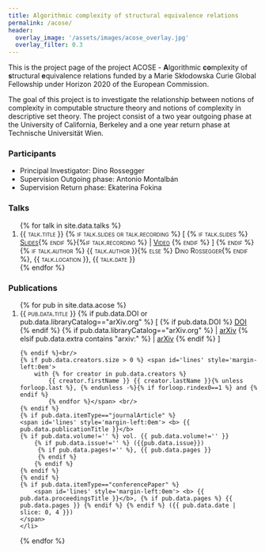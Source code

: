 ```yaml
---
title: Algorithmic complexity of structural equivalence relations
permalink: /acose/
header:
  overlay_image: '/assets/images/acose_overlay.jpg'
  overlay_filter: 0.3
--- 
```

This is the project page of the project ACOSE - <b>A</b>lgorithmic <b>co</b>mplexity of <b>s</b>tructural <b>e</b>quivalence relations funded by a Marie Skłodowska Curie Global Fellowship under Horizon 2020 of the European Commission.

The goal of this project is to investigate the relationship between notions of complexity in computable structure theory and notions of complexity in descriptive set theory. The project consist of a two year outgoing phase at the University of California, Berkeley and a one year return phase at Technische Universität Wien. 

### Participants
* Principal Investigator: Dino Rossegger
* Supervision Outgoing phase: Antonio Montalbán
* Supervision Return phase: Ekaterina Fokina

### Talks

<ol>
{% for talk in site.data.talks %}
<li><span style="font-variant:small-caps">{{ talk.title }}</em> {% if talk.slides or talk.recording %} [ {% if talk.slides %} <a href='{{ talk.slides }}'>Slides</a>{% endif %}{%if talk.recording %} | <a href='{{ talk.recording }}'>Video</a> {% endif %} ] {% endif %}<br/>
    <span id='lines' style='margin-left:0em'>{% if talk.author %} {{ talk.author }}{% else %} Dino Rossegger{% endif %}, <span id='pubtitle'>{{ talk.location }}</span>, {{ talk.date }}</span>
    </li>
{% endfor %}
</ol>

### Publications
<ol>
{% for pub in site.data.acose %}
<li><span style="font-variant:small-caps">{{ pub.data.title }}</span>
    {% if pub.data.DOI or pub.data.libraryCatalog=="arXiv.org" %} 
        [ {% if pub.data.DOI %} <a href="https://doi.org/{{ pub.data.DOI }}" >DOI</a> {% endif %}
        {% if pub.data.libraryCatalog=="arXiv.org" %} | <a href="{{ pub.data.url }}">arXiv</a>
        {% elsif pub.data.extra contains "arxiv:" %} | <a href='{{ pub.data.extra | replace: "arxiv:", "" }}'>arXiv</a>
        {% endif %} ]
        
    {% endif %}<br/>
    {% if pub.data.creators.size > 0 %} <span id='lines' style='margin-left:0em'>
        with {% for creator in pub.data.creators %} 
            {{ creator.firstName }} {{ creator.lastName }}{% unless forloop.last %}, {% endunless -%}{% if forloop.rindex0==1 %} and {% endif %}
            {% endfor %}</span> <br/>
    {% endif %} 
    {% if pub.data.itemType=="journalArticle" %}
    <span id='lines' style='margin-left:0em'> <b> {{ pub.data.publicationTitle }}</b> 
    {% if pub.data.volume!='' %} vol. {{ pub.data.volume!='' }} 
        {% if pub.data.issue!='' %} ({{pub.data.issue}}) 
         {% if pub.data.pages!='' %}, {{ pub.data.pages }} 
         {% endif %} 
        {% endif %} 
    {% endif %} 
    {% endif %}
    {% if pub.data.itemType=="conferencePaper" %}
        <span id='lines' style='margin-left:0em'> <b> {{ pub.data.proceedingsTitle }}</b>, {% if pub.data.pages %} {{ pub.data.pages }} {% endif %} {% endif %} ({{ pub.data.date | slice: 0, 4 }})
    </span>
    </li>
{% endfor %}
</ol>


